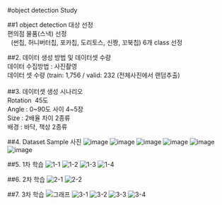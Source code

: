 #object detection Study

##1 object detection 대상 선정 <br> 
 편의점 물품(스낵) 선정 <br> 
  (썬칩, 허니버터칩, 포카칩, 도리토스, 신짱, 꼬북칩) 6개 class 선정 <br> 
  
##2. 데이터 생성 방법 및 데이터셋 수량 <br> 
데이터 수집방법 : 사진촬영 <br> 
데이터 셋 수량 (train: 1,756 / valid: 232 (전체사진에서 랜덤추출) <br> 
 <br> 
##3. 데이터셋 생성 시나리오 <br> 
Rotation  45도 <br> 
Angle : 0~90도 사이 4~5장 <br> 
Size : 2배율 차이 2종류 <br> 
배경 : 바닥, 책상 2종류 <br> 

##4. Dataset Sample 사진
![image](https://user-images.githubusercontent.com/57925362/144345259-6b5a27b1-34f3-4bd3-8205-91790e810c46.png)
![image](https://user-images.githubusercontent.com/57925362/144345267-f6612f69-f19c-4699-b609-2c2151aa2d03.png)
![image](https://user-images.githubusercontent.com/57925362/144345271-140c24ea-def6-4626-be57-bf4fc021ad9b.png)
![image](https://user-images.githubusercontent.com/57925362/144345274-e4544c63-bce7-4003-a30e-761940307eaa.png)
![image](https://user-images.githubusercontent.com/57925362/144345278-68ba0d46-cc47-4435-b909-244b725371c4.png)
![image](https://user-images.githubusercontent.com/57925362/144345282-5e5a8189-d58c-4d5a-8e1e-823eb09b8e01.png)


##5. 1차 학습
![1-1](https://user-images.githubusercontent.com/57925362/144350089-fce78eff-36a8-4afe-aa97-bc3bfe670984.gif)
![1-2](https://user-images.githubusercontent.com/57925362/144350094-c87982ea-60a9-483e-abd9-0e5c887e4c04.gif)
![1-3](https://user-images.githubusercontent.com/57925362/144350097-30874f02-db9f-43f9-82fa-f23a65fe67b9.gif)
![1-4](https://user-images.githubusercontent.com/57925362/144350102-bce4d0d0-4713-47a1-9516-e388e1aa2ef2.gif)


##6. 2차 학습
![2-1](https://user-images.githubusercontent.com/57925362/144350118-c29d4589-e349-4008-84a6-28bdb19a61fb.gif)
![2-2](https://user-images.githubusercontent.com/57925362/144350127-5ff49efa-8aa0-4df8-8597-a7e2ee8d807e.gif)


##7. 3차 학습
![그래프](https://user-images.githubusercontent.com/57925362/144350213-958568c9-8e77-44fd-a497-d3867a928e31.png)
![3-1](https://user-images.githubusercontent.com/57925362/144350134-6737c539-db83-4367-a515-8ba94695266e.gif)
![3-2](https://user-images.githubusercontent.com/57925362/144350152-05b2dbc3-3408-46e5-99c4-d0c41689e656.gif)
![3-3](https://user-images.githubusercontent.com/57925362/144350162-4d793d79-ca23-4954-abd9-c47e37d14537.gif)
![3-4](https://user-images.githubusercontent.com/57925362/144350168-6f51ed2d-460d-40a8-896f-8f13bda6f79d.gif)




